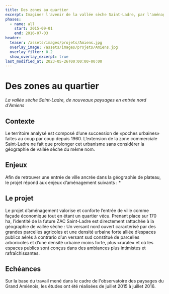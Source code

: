 ```yaml
---
title: Des zones au quartier
excerpt: Imaginer l'avenir de la vallée sèche Saint-Ladre, par l'aménagement de nouveaux paysages en entrée nord d'Amiens
phases:
  - name: all
    start: 2015-09-01
    end: 2016-07-03
header:
  teaser: /assets/images/projets/Amiens.jpg
  overlay_image: /assets/images/projets/Amiens.jpg
  overlay_filter: 0.2
  show_overlay_excerpt: true
last_modified_at: 2023-05-26T00:00:00-00:00
---
```

# Des zones au quartier
_La vallée sèche Saint-Ladre, de nouveaux paysages en entrée nord d'Amiens_

## Contexte 

Le territoire analysé est composé d’une succession de «poches urbaines» faites au coup par coup depuis 1960. L’extension de la zone commerciale Saint-Ladre ne fait que prolonger cet urbanisme sans considérer la géographie de vallée sèche du même nom.

## Enjeux

Afin de retrouver une entrée de ville ancrée dans la géographie de plateau, le projet répond aux enjeux d’aménagement suivants :
*

## Le projet

Le projet d’aménagement valorise et conforte l’entrée de ville comme façade économique tout en étant un quartier vécu.
Prenant place sur 170 ha, l’identité de la future ZAC Saint-Ladre est directement rattachée à la géographie de vallée sèche :  Un versant nord ouvert caractérisé par des grandes parcelles agricoles et une densité urbaine forte alliée d’espaces publics aérés à contrario d’un versant sud constitué de parcelles arboricoles et d’une densité urbaine moins forte, plus «rurale» et où les espaces publics sont conçus dans des ambiances plus intimistes et rafraîchissantes.


## Echéances

Sur la base du travail mené dans le cadre de l'observatoire des paysages du Grand Amiénois, les études ont été réalisées de juillet 2015 à juillet 2016.

